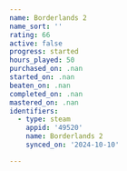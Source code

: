 ```yaml
---
name: Borderlands 2
name_sort: ''
rating: 66
active: false
progress: started
hours_played: 50
purchased_on: .nan
started_on: .nan
beaten_on: .nan
completed_on: .nan
mastered_on: .nan
identifiers:
  - type: steam
    appid: '49520'
    name: Borderlands 2
    synced_on: '2024-10-10'

---
```

